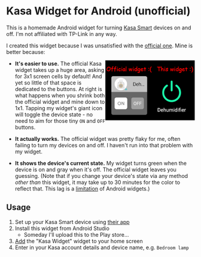 # Kasa Widget for Android (unofficial)

This is a homemade Android widget for turning [Kasa Smart](https://www.kasasmart.com/us) devices on and off. I'm not affiliated with TP-Link in any way.

I created this widget because I was unsatisfied with the [official one](https://play.google.com/store/apps/details?id=com.tplink.kasa_android). Mine is better because:

<img align="right" height="160" src=".github/screenshot.png">

- **It's easier to use.** The official Kasa widget takes up a huge area, asking for 3x1 screen cells by default! And yet so little of that space is dedicated to the buttons. At right is what happens when you shrink both the official widget and mine down to 1x1. Tapping my widget's giant icon will toggle the device state - no need to aim for those tiny `ON` and `OFF` buttons.

- **It actually works.** The official widget was pretty flaky for me, often failing to turn my devices on and off. I haven't run into that problem with my widget.

- **It shows the device's current state.** My widget turns green when the device is on and gray when it's off. The official widget leaves you guessing. (Note that if you change your device's state via any method _other than_ this widget, it may take up to 30 minutes for the color to reflect that. This lag is a [limitation](https://developer.android.com/reference/android/appwidget/AppWidgetProviderInfo#updatePeriodMillis) of Android widgets.)

## Usage

1. Set up your Kasa Smart device using [their app](https://play.google.com/store/apps/details?id=com.tplink.kasa_android)
1. Install this widget from Android Studio
   - Someday I'll upload this to the Play store...
1. [Add](https://www.businessinsider.com/how-to-add-widgets-android) the "Kasa Widget" widget to your home screen
1. Enter in your Kasa account details and device name, e.g. `Bedroom lamp`
